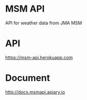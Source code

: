 MSM API
=====

API for weather data from JMA MSM

# API
https://msm-api.herokuapp.com

# Document
http://docs.msmapi.apiary.io



